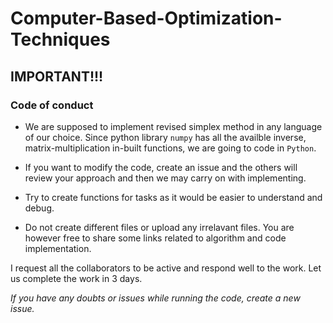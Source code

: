 # Computer-Based-Optimization-Techniques

## IMPORTANT!!!

### Code of conduct

+ We are supposed to implement revised simplex method in any language of our choice. Since python library `numpy` has all the availble inverse, matrix-multiplication in-built functions, we are going to code in `Python`.

+ If you want to modify the code, create an issue and the others will review your approach and then we may carry on with implementing.

+ Try to create functions for tasks as it would be easier to understand and debug.

+ Do not create different files or upload any irrelavant files. You are however free to share some links related to algorithm and code implementation. 

I request all the collaborators to be active and respond well to the work. Let us complete the work in 3 days.

*If you have any doubts or issues while running the code, create a new issue.*
